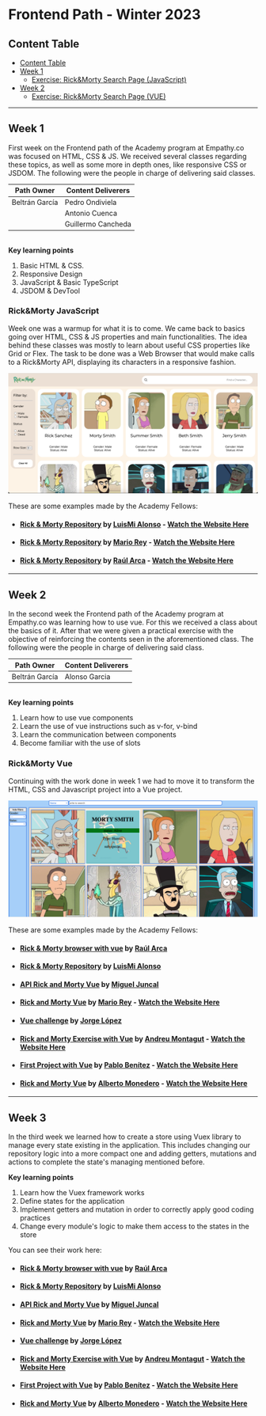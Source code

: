 # Frontend Path - Winter 2023

## Content Table
- [Content Table](#content-table)
- [Week 1](#week-1)
  - [Exercise: Rick&Morty Search Page (JavaScript)](#rickmorty-javascript)
- [Week 2](#week-2)
  - [Exercise: Rick&Morty Search Page (VUE)](#rickmorty-vue)

----------------------------------------------------------------
## Week 1
First week on the Frontend path of the Academy program at Empathy.co was focused on HTML, CSS & JS. We received several
classes regarding these topics, as well as some more in depth ones, like responsive CSS or JSDOM. The following were the
people in charge of delivering said classes.

| **Path Owner** | **Content Deliverers** | 
|----------------|------------------------| 
| Beltrán García | Pedro Ondiviela        |
|                | Antonio Cuenca         |
|                | Guillermo Cancheda     |

\
**Key learning points** <!-- (Do not change this line!!!) -->
1. Basic HTML & CSS.
2. Responsive Design
3. JavaScript & Basic TypeScript
4. JSDOM & DevTool

### Rick&Morty JavaScript
Week one was a warmup for what it is to come. We came back to basics going over HTML, CSS & JS properties and main functionalities.
The idea behind these classes was mostly to learn about useful CSS properties like Grid or Flex.
The task to be done was a Web Browser that would make calls to a Rick&Morty API, displaying its characters in a responsive 
fashion.

<img class="img_2023_example" src="./media/winter2023_frontend_week1.png" alt="Week 1 Screenshot"/>

These are some examples made by the Academy Fellows:
- #### [Rick & Morty Repository](https://github.com/lumialfe/Rick-Morty_EmpathyAcademy) by [LuisMi Alonso](https://github.com/lumialfe) - [Watch the Website Here](https://lumialfe.github.io/Rick-Morty_EmpathyAcademy/)
- #### [Rick & Morty Repository](https://github.com/mariorey/RickAndMortyAPI) by [Mario Rey](https://github.com/mariorey) - [Watch the Website Here](https://lumialfe.github.io/Rick-Morty_EmpathyAcademy/)
- #### [Rick & Morty Repository](https://github.com/RaulArca/rick-and-morty-browser) by [Raúl Arca](https://github.com/RaulArca) - [Watch the Website Here](https://raularca.github.io/rick-and-morty-browser/)

----------------------------------------------------------------
## Week 2
In the second week the Frontend path of the Academy program at Empathy.co was learning how to use vue. 
For this we received a class about the basics of it. After that we were given a practical exercise 
with the objective of reinforcing the contents seen in the aforementioned class.
The following were the people in charge of delivering said class.

| **Path Owner** | **Content Deliverers** | 
|----------------|------------------------| 
| Beltrán García | Alonso Garcia  |

\
**Key learning points** <!-- (Do not change this line!!!) -->
1. Learn how to use vue components 
2. Learn the use of vue instructions such as v-for, v-bind
3. Learn the communication between components
4. Become familiar with the use of slots 

### Rick&Morty Vue

Continuing with the work done in week 1 we had to move it to transform the HTML, CSS and Javascript project
into a Vue project.

<img class="img_2023_example" src="./media/winter2023_frontend_week2.png" alt="Week 2 Screenshot"/>

These are some examples made by the Academy Fellows:

- #### [Rick & Morty browser with vue](https://github.com/RaulArca/rick-morty-browser-with-vue) by [Raúl Arca](https://github.com/RaulArca) 
- #### [Rick & Morty Repository](https://github.com/lumialfe/Rick-Morty_EmpathyAcademy) by [LuisMi Alonso](https://github.com/lumialfe) 
- #### [API Rick and Morty Vue](https://github.com/migueljuncalpz/api-rickandmorty-vue) by [Miguel Juncal](https://github.com/migueljuncalpz)
- #### [Rick and Morty Vue](https://github.com/mariorey/RickAndMortyVUE) by [Mario Rey](https://github.com/mariorey) - [Watch the Website Here](https://mariorey.github.io/RickAndMortyVUE/)
- #### [Vue challenge](https://github.com/jorge16lp/Vue_challenge) by [Jorge López](https://github.com/jorge16lp)
- #### [Rick and Morty Exercise with Vue](https://github.com/andmonosu/Rick-and-Morty-Exercise-with-Vue/) by [Andreu Montagut](https://github.com/andmonosu) - [Watch the Website Here](https://andmonosu.github.io/Rick-and-Morty-Exercise-with-Vue/)
- #### [First Project with Vue](https://github.com/bamtop/First-Project-Vue/) by [Pablo Benítez](https://github.com/bamtop) - [Watch the Website Here](https://bamtop.github.io/First-Project-Vue/)
- #### [Rick and Morty Vue](https://github.com/albertjcuac/rickandmortyvue/) by [Alberto Monedero](https://github.com/albertjcuac) - [Watch the Website Here](https://albertjcuac.github.io/rickandmortyvue/)

----------------------------------------------------------------
## Week 3
In the third week we learned how to create a store using Vuex library to manage every state existing in the application.
This includes changing our repository logic into a more compact one and adding getters, mutations and actions to complete the state's managing mentioned before.

**Key learning points** <!-- (Do not change this line!!!) -->
1. Learn how the Vuex framework works
2. Define states for the application
3. Implement getters and mutation in order to correctly apply good coding practices
4. Change every module's logic to make them access to the states in the store

You can see their work here:
- #### [Rick & Morty browser with vue](https://github.com/RaulArca/rick-morty-browser-with-vue/tree/vuex-challenge) by [Raúl Arca](https://github.com/RaulArca)
- #### [Rick & Morty Repository](https://github.com/lumialfe/Rick-Morty_Vue_EmpathyAcademy/tree/main) by [LuisMi Alonso](https://github.com/lumialfe)
- #### [API Rick and Morty Vue](https://github.com/migueljuncalpz/api-rickandmorty-vue) by [Miguel Juncal](https://github.com/migueljuncalpz)
- #### [Rick and Morty Vue](https://github.com/mariorey/RickAndMortyVUE/tree/vuex-challenge) by [Mario Rey](https://github.com/mariorey) - [Watch the Website Here](https://mariorey.github.io/RickAndMortyVUE/)
- #### [Vue challenge](https://github.com/jorge16lp/Vue_challenge/tree/VueX_challenge) by [Jorge López](https://github.com/jorge16lp)
- #### [Rick and Morty Exercise with Vue](https://github.com/andmonosu/Rick-and-Morty-Exercise-with-Vue/tree/VueX-Challenge) by [Andreu Montagut](https://github.com/andmonosu) - [Watch the Website Here](https://andmonosu.github.io/Rick-and-Morty-Exercise-with-Vue/)
- #### [First Project with Vue](https://github.com/bamtop/First-Project-Vue/tree/vuex-challenge) by [Pablo Benítez](https://github.com/bamtop) - [Watch the Website Here](https://bamtop.github.io/First-Project-Vue/)
- #### [Rick and Morty Vue](https://github.com/albertjcuac/rickandmortyvue/tree/vuex-challenge) by [Alberto Monedero](https://github.com/albertjcuac) - [Watch the Website Here](https://albertjcuac.github.io/rickandmortyvue/)
